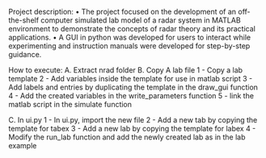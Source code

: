 Project description:
•	The project focused on the development of an off-the-shelf computer simulated lab model of a radar system in MATLAB environment to demonstrate the concepts of radar theory and its practical applications. 
•	A GUI in python was developed for users to interact while experimenting and instruction manuals were developed for step-by-step guidance.

How to execute:
A. Extract nrad folder
B. Copy A lab file
1 - Copy a lab template
2 - Add variables inside the template for  use in matlab script
3 - Add labels and entries by duplicating the template in the draw_gui function
4 - Add the created variables in the write_parameters function
5 - link the matlab script in the simulate function

C. In ui.py
1 - In ui.py, import the new file
2 - Add a new tab by copying the template for tabex
3 - Add a new lab by copying the template for labex
4 - Modify the run_lab function and add the newly created lab as in the lab example
